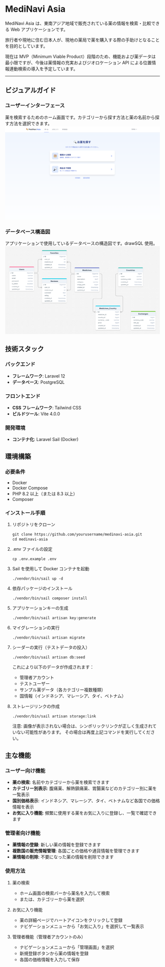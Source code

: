 # MediNavi Asia

MediNavi Asia は、東南アジア地域で販売されている薬の情報を検索・比較できる Web アプリケーションです。

旅行者や現地に住む日本人が、現地の薬局で薬を購入する際の手助けとなることを目的としています。

現在は MVP（Minimum Viable Product）段階のため、機能および薬データは最小限ですが、今後は薬情報の充実およびジオロケーション API による位置情報連動検索の導入を予定しています。

---

## ビジュアルガイド

### ユーザーインターフェース

薬を検索するためのホーム画面です。カテゴリーから探す方法と薬の名前から探す方法を選択できます。
![MediNavi Asia アプリケーション画面](docs/images/home.png)

### データベース構造図

アプリケーションで使用しているデータベースの構造図です。drawSQL 使用。
![MediNavi Asia データベース構造](docs/images/database_diagram.png)


## 技術スタック

### バックエンド

-   **フレームワーク**: Laravel 12
-   **データベース**: PostgreSQL

### フロントエンド

-   **CSS フレームワーク**: Tailwind CSS
-   **ビルドツール**: Vite 4.0.0

### 開発環境

-   **コンテナ化**: Laravel Sail (Docker)

## 環境構築

### 必要条件

-   Docker
-   Docker Compose
-   PHP 8.2 以上（または 8.3 以上）
-   Composer

### インストール手順

1. リポジトリをクローン

    ```
    git clone https://github.com/yourusername/medinavi-asia.git
    cd medinavi-asia
    ```

2. .env ファイルの設定

    ```
    cp .env.example .env
    ```

3. Sail を使用して Docker コンテナを起動

    ```
    ./vendor/bin/sail up -d
    ```

4. 依存パッケージのインストール

    ```
    ./vendor/bin/sail composer install
    ```

5. アプリケーションキーの生成

    ```
    ./vendor/bin/sail artisan key:generate
    ```

6. マイグレーションの実行

    ```
    ./vendor/bin/sail artisan migrate
    ```

7. シーダーの実行（テストデータの投入）

    ```
    ./vendor/bin/sail artisan db:seed
    ```

    これにより以下のデータが作成されます：

    - 管理者アカウント
    - テストユーザー
    - サンプル薬データ（各カテゴリー複数種類）
    - 国情報（インドネシア、マレーシア、タイ、ベトナム）

8. ストレージリンクの作成
    ```
    ./vendor/bin/sail artisan storage:link
    ```
    注意: 画像が表示されない場合は、シンボリックリンクが正しく生成されていない可能性があります。
    その場合は再度上記コマンドを実行してください。

## 主な機能

### ユーザー向け機能

-   **薬の検索**: 名前やカテゴリーから薬を検索できます
-   **カテゴリー別表示**: 腹痛薬、解熱鎮痛薬、胃腸薬などのカテゴリー別に薬を一覧表示
-   **国別価格表示**: インドネシア、マレーシア、タイ、ベトナムなど各国での価格情報を表示
-   **お気に入り機能**: 頻繁に使用する薬をお気に入りに登録し、一覧で確認できます

### 管理者向け機能

-   **薬情報の登録**: 新しい薬の情報を登録できます
-   **複数国の販売情報管理**: 各国ごとの価格や通貨情報を管理できます
-   **薬情報の削除**: 不要になった薬の情報を削除できます

### 使用方法

1. 薬の検索

    - ホーム画面の検索バーから薬名を入力して検索
    - または、カテゴリーから薬を選択

2. お気に入り機能

    - 薬の詳細ページでハートアイコンをクリックして登録
    - ナビゲーションメニューから「お気に入り」を選択して一覧表示

3. 管理者機能（管理者アカウントのみ）
    - ナビゲーションメニューから「管理画面」を選択
    - 新規登録ボタンから薬の情報を登録
    - 各国の価格情報を入力して保存
